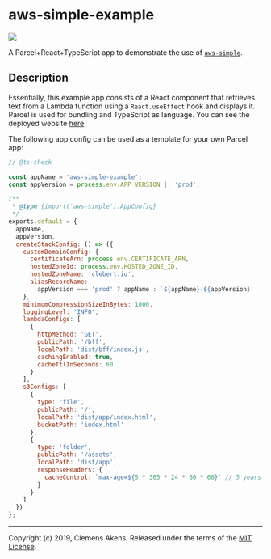 # aws-simple-example

![](https://github.com/clebert/aws-simple-example/workflows/CI/badge.svg)

A Parcel+React+TypeScript app to demonstrate the use of
[`aws-simple`](https://github.com/clebert/aws-simple).

## Description

Essentially, this example app consists of a React component that retrieves text
from a Lambda function using a `React.useEffect` hook and displays it. Parcel is
used for bundling and TypeScript as language. You can see the deployed website
[here](https://aws-simple-example.clebert.io/).

The following app config can be used as a template for your own Parcel app:

```js
// @ts-check

const appName = 'aws-simple-example';
const appVersion = process.env.APP_VERSION || 'prod';

/**
 * @type {import('aws-simple').AppConfig}
 */
exports.default = {
  appName,
  appVersion,
  createStackConfig: () => ({
    customDomainConfig: {
      certificateArn: process.env.CERTIFICATE_ARN,
      hostedZoneId: process.env.HOSTED_ZONE_ID,
      hostedZoneName: 'clebert.io',
      aliasRecordName:
        appVersion === 'prod' ? appName : `${appName}-${appVersion}`
    },
    minimumCompressionSizeInBytes: 1000,
    loggingLevel: 'INFO',
    lambdaConfigs: [
      {
        httpMethod: 'GET',
        publicPath: '/bff',
        localPath: 'dist/bff/index.js',
        cachingEnabled: true,
        cacheTtlInSeconds: 60
      }
    ],
    s3Configs: [
      {
        type: 'file',
        publicPath: '/',
        localPath: 'dist/app/index.html',
        bucketPath: 'index.html'
      },
      {
        type: 'folder',
        publicPath: '/assets',
        localPath: 'dist/app',
        responseHeaders: {
          cacheControl: `max-age=${5 * 365 * 24 * 60 * 60}` // 5 years
        }
      }
    ]
  })
};
```

---

Copyright (c) 2019, Clemens Akens. Released under the terms of the
[MIT License](https://github.com/clebert/aws-simple-example/blob/master/LICENSE).

